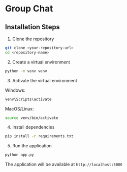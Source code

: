 # Group Chat

## Installation Steps

1. Clone the repository
```bash
git clone <your-repository-url>
cd <repository-name>
```

2. Create a virtual environment
```bash
python -m venv venv
```

3. Activate the virtual environment

Windows:
```bash
venv\Scripts\activate
```

MacOS/Linux:
```bash
source venv/bin/activate
```

4. Install dependencies
```bash
pip install -r requirements.txt
```

5. Run the application
```bash
python app.py
```

The application will be available at `http://localhost:5000`